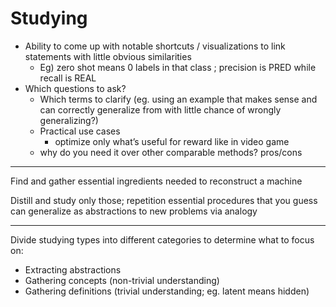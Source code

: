 # Studying

- Ability to come up with notable shortcuts / visualizations to link statements with little obvious similarities
    - Eg) zero shot means 0 labels in that class ; precision is PRED while recall is REAL
- Which questions to ask?
    - Which terms to clarify (eg. using an example that makes sense and can correctly generalize from with little chance of wrongly generalizing?)
    - Practical use cases
        - optimize only what’s useful for reward like in video game
    - why do you need it over other comparable methods? pros/cons

---

Find and gather essential ingredients needed to reconstruct a machine

Distill and study only those; repetition essential procedures that you guess can generalize as abstractions to new problems via analogy

---

Divide studying types into different categories to determine what to focus on:

- Extracting abstractions
- Gathering concepts (non-trivial understanding)
- Gathering definitions (trivial understanding; eg. latent means hidden)